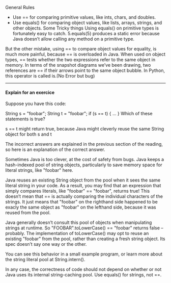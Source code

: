 General Rules
* Use == for comparing primitive values, like ints, chars, and doubles.
* Use equals() for comparing object values, like lists, arrays, strings, and other objects.
Some Tricky things
Using equals() on primitive types is fortunately easy to catch. 5.equals(5) produces a static error because Java doesn’t allow calling any method on a primitive type.

But the other mistake, using == to compare object values for equality, is much more painful, because == is overloaded in Java. When used on object types, == tests whether the two expressions refer to the same object in memory. In terms of the snapshot diagrams we’ve been drawing, two references are == if their arrows point to the same object bubble. In Python, this operator is called is.(No Error but bug)



---------------------------------------------------------------------------------------------
#### Explain for an exercice
Suppose you have this code:

String s = "foobar";
String t = "foobar";
if (s == t) { ... }
Which of these statements is true?

s == t might return true, because Java might cleverly reuse the same String object for both s and t

The incorrect answers are explained in the previous section of the reading, so here is an explanation of the correct answer.

Sometimes Java is too clever, at the cost of safety from bugs. Java keeps a hash-indexed pool of string objects, particularly to save memory space for literal strings, like "foobar" here.

Java reuses an existing String object from the pool when it sees the same literal string in your code. As a result, you may find that an expression that simply compares literals, like "foobar" == "foobar", returns true! This doesn’t mean that == is actually comparing the individual characters of the strings. It just means that "foobar" on the righthand side happened to be exacly the same object as "foobar" on the lefthand side, because it was reused from the pool.

Java generally doesn’t consult this pool of objects when manipulating strings at runtime. So "FOOBAR".toLowerCase() == "foobar" returns false – probably. The implementation of toLowerCase() may opt to reuse an existing "foobar" from the pool, rather than creating a fresh string object. Its spec doesn’t say one way or the other.

You can see this behavior in a small example program, or learn more about the string literal pool at String.intern().

In any case, the correctness of code should not depend on whether or not Java uses its internal string-caching pool. Use equals() for strings, not ==.
